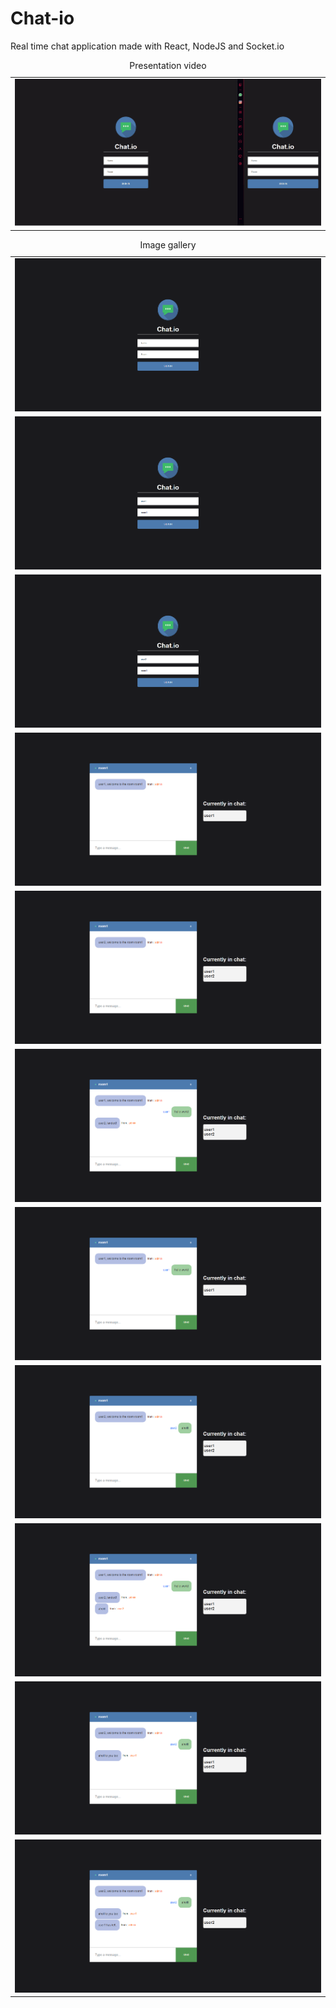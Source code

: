 # Chat-io
Real time chat application made with React, NodeJS and Socket.io

<table style="width:100%">
  <caption>Presentation video</caption>
  <tr>
    <td><img src="/img/Chat-io.gif" alt="Chat-io"></td>
  </tr>
</table>

<table style="width:100%">
  <caption>Image gallery</caption>
   <tr>
    <td><img src="/img/Chat-io-join.png" alt="Chat-io-join"></td>
   </tr>
   <tr>
    <td><img src="/img/Chat-io-join-2.png" alt="Chat-io-join"></td>
   </tr>
   <tr>
    <td><img src="/img/Chat-io-join-another-user.png" alt="Chat-io-join"></td>
   </tr>
   <tr>
    <td><img src="/img/Chat-io-chat-user-welcome.png" alt="Chat-io-chat"></td>
   </tr>
   <tr>
    <td><img src="/img/Chat-io-chat-another-user-welcome.png" alt="Chat-io-chat"></td>
   </tr>
   <tr>
    <td><img src="/img/Chat-io-chat-another-user-joined.png" alt="Chat-io-chat"></td>
   </tr>
   <tr>
    <td><img src="/img/Chat-io-chat-user-message.png" alt="Chat-io-chat"></td>
   </tr>
   <tr>
    <td><img src="/img/Chat-io-chat-another-user-message.png" alt="Chat-io-chat"></td>
   </tr>
   <tr>
    <td><img src="/img/Chat-io-chat-another-user-message-from-1.png" alt="Chat-io-chat"></td>
   </tr>
   <tr>
    <td><img src="/img/Chat-io-chat-another-user-message-from-2.png" alt="Chat-io-chat"></td>
   </tr>
   <tr>
    <td><img src="/img/Chat-io-chat-user-left.png" alt="Chat-io-chat"></td>
   </tr>
</table>
